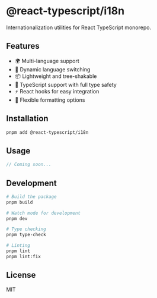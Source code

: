 # @react-typescript/i18n

Internationalization utilities for React TypeScript monorepo.

## Features

- 🌍 Multi-language support
- 🔄 Dynamic language switching
- 📦 Lightweight and tree-shakable
- 🎯 TypeScript support with full type safety
- ⚡ React hooks for easy integration
- 🎨 Flexible formatting options

## Installation

```bash
pnpm add @react-typescript/i18n
```

## Usage

```typescript
// Coming soon...
```

## Development

```bash
# Build the package
pnpm build

# Watch mode for development
pnpm dev

# Type checking
pnpm type-check

# Linting
pnpm lint
pnpm lint:fix
```

## License

MIT
